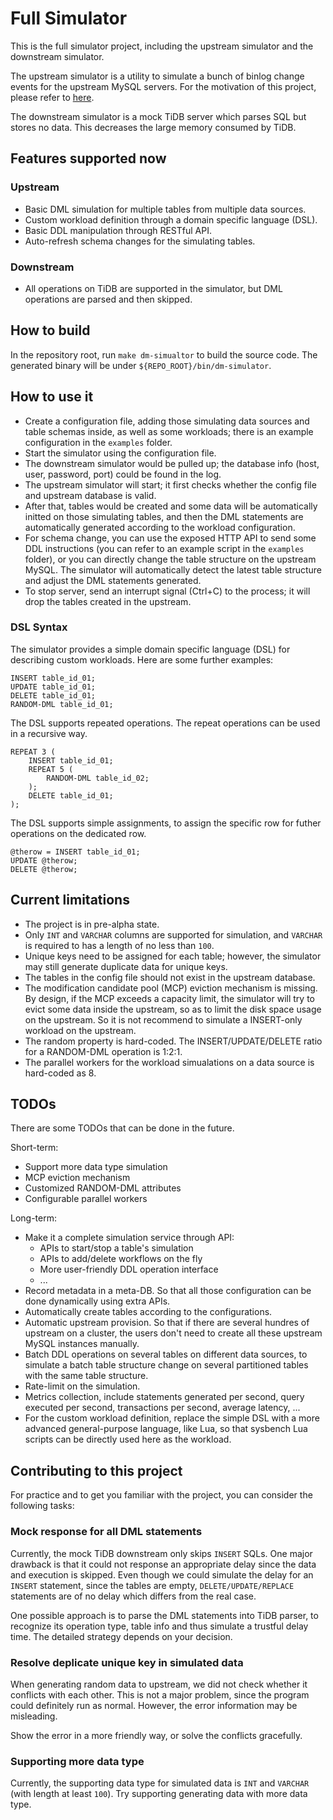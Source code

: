# Full Simulator

This is the full simulator project, including the upstream simulator and the downstream simulator.

The upstream simulator is a utility to simulate a bunch of binlog change events for the upstream MySQL servers.  For the motivation of this project, please refer to [here](https://github.com/pingcap/tiflow/issues/4835).

The downstream simulator is a mock TiDB server which parses SQL but stores no data. This decreases the large memory consumed by TiDB.

## Features supported now

### Upstream

* Basic DML simulation for multiple tables from multiple data sources.
* Custom workload definition through a domain specific language (DSL).
* Basic DDL manipulation through RESTful API.
* Auto-refresh schema changes for the simulating tables.

### Downstream
* All operations on TiDB are supported in the simulator, but DML operations are parsed and then skipped.

## How to build

In the repository root, run ``make dm-simualtor`` to build the source code.  The generated binary will be under `${REPO_ROOT}/bin/dm-simulator`.

## How to use it

* Create a configuration file, adding those simulating data sources and table schemas inside, as well as some workloads; there is an example configuration in the `examples` folder.
* Start the simulator using the configuration file.
* The downstream simulator would be pulled up; the database info (host, user, password, port) could be found in the log.
* The upstream simulator will start; it first checks whether the config file and upstream database is valid.
* After that, tables would be created and some data will be automatically initted on those simulating tables, and then the DML statements are automatically generated according to the workload configuration.
* For schema change, you can use the exposed HTTP API to send some DDL instructions (you can refer to an example script in the `examples` folder), or you can directly change the table structure on the upstream MySQL.  The simulator will automatically detect the latest table structure and adjust the DML statements generated.
* To stop server, send an interrupt signal (Ctrl+C) to the process; it will drop the tables created in the upstream.

### DSL Syntax

The simulator provides a simple domain specific language (DSL) for describing custom workloads.  Here are some further examples:

```
INSERT table_id_01;
UPDATE table_id_01;
DELETE table_id_01;
RANDOM-DML table_id_01;
```

The DSL supports repeated operations.  The repeat operations can be used in a recursive way.
```
REPEAT 3 (
    INSERT table_id_01;
    REPEAT 5 (
        RANDOM-DML table_id_02;
    );
    DELETE table_id_01;
);
```

The DSL supports simple assignments, to assign the specific row for futher operations on the dedicated row.
```
@therow = INSERT table_id_01;
UPDATE @therow;
DELETE @therow;
```

## Current limitations

* The project is in pre-alpha state.
* Only ``INT`` and ``VARCHAR`` columns are supported for simulation, and ``VARCHAR`` is required to has a length of no less than ``100``.
* Unique keys need to be assigned for each table; however, the simulator may still generate duplicate data for unique keys.
* The tables in the config file should not exist in the upstream database.
* The modification candidate pool (MCP) eviction mechanism is missing.  By design, if the MCP exceeds a capacity limit, the simulator will try to evict some data inside the upstream, so as to limit the disk space usage on the upstream.  So it is not recommend to simulate a INSERT-only workload on the upstream.
* The random property is hard-coded.  The INSERT/UPDATE/DELETE ratio for a RANDOM-DML operation is 1:2:1.  
* The parallel workers for the workload simualations on a data source is hard-coded as 8.

## TODOs

There are some TODOs that can be done in the future.

Short-term:
* Support more data type simulation
* MCP eviction mechanism
* Customized RANDOM-DML attributes
* Configurable parallel workers

Long-term:
* Make it a complete simulation service through API:
    * APIs to start/stop a table's simulation
    * APIs to add/delete workflows on the fly
    * More user-friendly DDL operation interface
    * ...
* Record metadata in a meta-DB.  So that all those configuration can be done dynamically using extra APIs.
* Automatically create tables according to the configurations.
* Automatic upstream provision.  So that if there are several hundres of upstream on a cluster, the users don't need to create all these upstream MySQL instances manually.
* Batch DDL operations on several tables on different data sources, to simulate a batch table structure change on several partitioned tables with the same table structure.
* Rate-limit on the simulation.
* Metrics collection, include statements generated per second, query executed per second, transactions per second, average latency, ...
* For the custom workload definition, replace the simple DSL with a more advanced general-purpose language, like Lua, so that sysbench Lua scripts can be directly used here as the workload.

## Contributing to this project
For practice and to get you familiar with the project, you can consider the following tasks:
### Mock response for all DML statements
Currently, the mock TiDB downstream only skips ``INSERT`` SQLs. One major drawback is that it could not response an appropriate delay since the data and execution is skipped. Even though we could simulate the delay for an ``INSERT`` statement, since the tables are empty, ``DELETE/UPDATE/REPLACE`` statements are of no delay which differs from the real case.

One possible approach is to parse the DML statements into TiDB parser, to recognize its operation type, table info and thus simulate a trustful delay time. The detailed strategy depends on your decision.
### Resolve deplicate unique key in simulated data
When generating random data to upstream, we did not check whether it conflicts with each other. This is not a major problem, since the program could definitely run as normal. However, the error information may be misleading.

Show the error in a more friendly way, or solve the conflicts gracefully.
### Supporting more data type
Currently, the supporting data type for simulated data is ``INT`` and ``VARCHAR`` (with length at least ``100``). Try supporting generating data with more data type.
